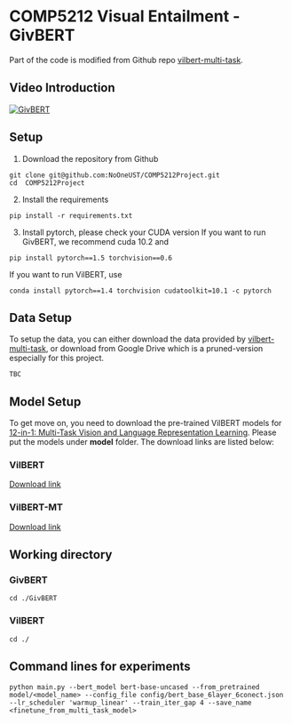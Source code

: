 # COMP5212 Visual Entailment - GivBERT
Part of the code is modified from Github repo [vilbert-multi-task](https://github.com/facebookresearch/vilbert-multi-task).

## Video Introduction

[![GivBERT](https://i.imgur.com/hnx74Ms.png)](https://youtu.be/dY5pY9iRLMg "GivBERT") 

## Setup
1. Download the repository from Github
```
git clone git@github.com:NoOneUST/COMP5212Project.git
cd  COMP5212Project
```
2. Install the requirements
```
pip install -r requirements.txt
```
3. Install pytorch, please check your CUDA version
If you want to run GivBERT, we recommend cuda 10.2 and
```
pip install pytorch==1.5 torchvision==0.6
```
If you want to run VilBERT, use
```
conda install pytorch==1.4 torchvision cudatoolkit=10.1 -c pytorch
```

## Data Setup
To setup the data, you can either download the data provided by [vilbert-multi-task](https://github.com/facebookresearch/vilbert-multi-task/tree/master/data), or download from Google Drive which is a pruned-version especially for this project.
```text
TBC
```

## Model Setup
To get move on, you need to download the pre-trained VilBERT models for [12-in-1: Multi-Task Vision and Language Representation Learning](https://arxiv.org/abs/1912.02315). Please put the models under **model** folder. The download links are listed below:
### VilBERT
[Download link](https://dl.fbaipublicfiles.com/vilbert-multi-task/pretrained_model.bin)
### VilBERT-MT 
[Download link](https://dl.fbaipublicfiles.com/vilbert-multi-task/multi_task_model.bin)

## Working directory
### GivBERT
```
cd ./GivBERT
```
### VilBERT
```
cd ./
```

## Command lines for experiments
```
python main.py --bert_model bert-base-uncased --from_pretrained model/<model_name> --config_file config/bert_base_6layer_6conect.json --lr_scheduler 'warmup_linear' --train_iter_gap 4 --save_name <finetune_from_multi_task_model>
```
